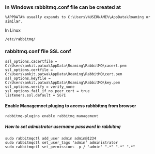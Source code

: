 ### In Windows rabbitmq.conf file can be created at

````
%APPDATA% usually expands to C:\Users\%USERNAME%\AppData\Roaming or similar.
````

In Linux

```/etc/rabbitmq/```


### rabbitmq.conf file SSL conf

```
ssl_options.cacertfile = C:\Users\ankit.patwa\AppData\Roaming\RabbitMQ\cacert.pem
ssl_options.certfile = C:\Users\ankit.patwa\AppData\Roaming\RabbitMQ\cert.pem
ssl_options.keyfile = C:\Users\ankit.patwa\AppData\Roaming\RabbitMQ\key.pem
ssl_options.verify = verify_none
ssl_options.fail_if_no_peer_cert = true
listeners.ssl.default = 5671
```


#### Enable Managemnet pluging to access rabbbitmq from browser
```rabbitmq-plugins enable rabbitmq_management```

##### How to set admistrator username password in rabbitmq

```
sudo rabbitmqctl add_user admin admin@1234
sudo rabbitmqctl set_user_tags 'admin' administrator
sudo rabbitmqctl set_permissions -p / 'admin' ".*" ".*" ".*"
```
